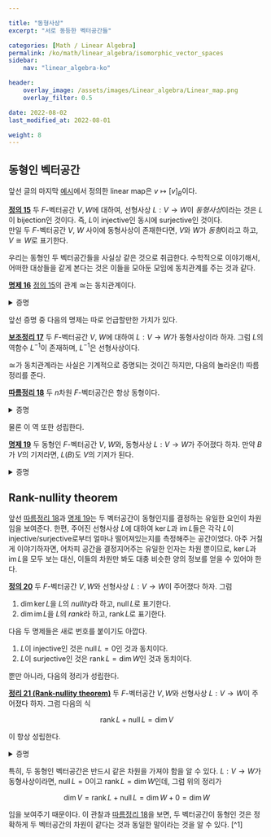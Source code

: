 ```yaml
---

title: "동형사상"
excerpt: "서로 동등한 벡터공간들"

categories: [Math / Linear Algebra]
permalink: /ko/math/linear_algebra/isomorphic_vector_spaces
sidebar: 
    nav: "linear_algebra-ko"

header:
    overlay_image: /assets/images/Linear_algebra/Linear_map.png
    overlay_filter: 0.5

date: 2022-08-02
last_modified_at: 2022-08-01

weight: 8
---
```


## 동형인 벡터공간

앞선 글의 마지막 [예시](/ko/math/linear_algebra/linear_map#ex14)에서 정의한 linear map은 $v\mapsto [v]_B$이다. 

<div class="definition" markdown="1">

<ins id="df15">**정의 15**</ins> 두 $F$-벡터공간 $V,W$에 대하여, 선형사상 $L:V\rightarrow W$이 *동형사상*이라는 것은 $L$이 bijection인 것이다. 즉, $L$이 injective인 동시에 surjective인 것이다.  
만일 두 $F$-벡터공간 $V$, $W$ 사이에 동형사상이 존재한다면, $V$와 $W$가 *동형*이라고 하고, $V\cong W$로 표기한다.

</div>

우리는 동형인 두 벡터공간들을 사실상 같은 것으로 취급한다. 수학적으로 이야기해서, 어떠한 대상들을 같게 본다는 것은 이들을 모아둔 모임에 동치관계를 주는 것과 같다. 

<div class="proposition" markdown="1">

<ins id="pp16">**명제 16**</ins> [정의 15](#df15)의 관계 $\cong$는 동치관계이다.

</div>
<details class="proof" markdown="1">
<summary>증명</summary>

즉, $\cong$이 reflexive, symmetric, transitive함을 보여야 한다.

1. 우선 임의의 $F$-벡터공간 $V$에 대하여 $V\cong V$임은 자명하다. $\operatorname{id}_V:V\rightarrow V$가 $V$에서 $V$로의 동형사상이 되기 때문이다.
2. $\cong$이 symmetric인 것을 보이기 위해, $V\cong W$라 하자. 즉, $V$에서 $W$로의 동형사상 $L:V\rightarrow W$가 존재한다. $L$은 bijection이므로, 함수로서 $L^{-1}$이 존재하고, 이 때 $L^{-1}$ 또한 마찬가지로 bijection이다. 따라서 $L^{-1}$이 선형사상인 것을 보이는 것만으로 충분하다.  
    우선 임의의 $\alpha\in F$, $w\in W$에 대하여, $L^{-1}(\alpha w)=\alpha L^{-1}(w)$임을 보여야 한다. 그런데 $L$은 bijection이므로, 임의의 $w\in W$에 대하여 $L(v)=w$이도록 하는 $v\in V$가 유일하게 존재하고, 이 때 $L(\alpha v)=\alpha L(v)=\alpha w$이다. 따라서

    $$L^{-1}(\alpha w)=L^{-1}(L(\alpha v))=\alpha v=L^{-1}(w).$$

    이와 비슷하게 $L^{-1}(w_1+w_2)=L^{-1}(w_1)+L^{-1}(w_2)$ 또한 보일 수 있다. 
3. 마지막으로 $U\cong V$, $V\cong W$라 하자. Transitivity는 $U\cong W$임을 뜻한다. 이를 확인하기 위해 $U$에서 $W$로 가는 동형사상을 만들어야 하는데, 우리는 이미 두 동형사상 $L_1:U\rightarrow V$, $L_2:V\rightarrow W$를 갖고 있고, 두 선형사상의 합성은 선형사상이며, 두 bijection의 합성은 bijection이므로 증명 끝.

</details>

앞선 증명 중 다음의 명제는 따로 언급할만한 가치가 있다.

<div class="proposition" markdown="1">

<ins id="lem17">**보조정리 17**</ins> 두 $F$-벡터공간 $V$, $W$에 대하여 $L:V\rightarrow W$가 동형사상이라 하자. 그럼 $L$의 역함수 $L^{-1}$이 존재하며, $L^{-1}$은 선형사상이다.

</div>

$\cong$가 동치관계라는 사실은 기계적으로 증명되는 것이긴 하지만, 다음의 놀라운(!) 따름정리를 준다.

<div class="proposition" markdown="1">

<ins id="crl18">**따름정리 18**</ins> 두 $n$차원 $F$-벡터공간은 항상 동형이다.

</div>
<details class="proof" markdown="1">
<summary>증명</summary>

[에시 14](#ex14)에서, 우리는 임의의 $n$차원 벡터공간 $V$에 대하여, $v\mapsto [v]\_B$가 동형사상인 것을 확인했다. 또 다른 $n$차원 벡터공간 $W$에 대해서도, $w\mapsto [w]_{B'}$ ($B'$는 $W$의 어떤 기저) 또한 동형사상이 될 것이므로, 이제 $\cong$의 transitivity에 의해 $V\cong W$이다.

</details>

물론 이 역 또한 성립한다.

<div class="proposition" markdown="1">

<ins id="pp19">**명제 19**</ins> 두 동형인 $F$-벡터공간 $V$, $W$와, 동형사상 $L:V\rightarrow W$가 주어졌다 하자. 만약 $B$가 $V$의 기저라면, $L(B)$도 $V$의 기저가 된다.

</div>
<details class="proof" markdown="1">
<summary>증명</summary>

[따름정리 9](#crl9).

</details>

## Rank-nullity theorem

앞선 [따름정리 18](#crl18)과 [명제 19](#pp19)는 두 벡터공간이 동형인지를 결정하는 유일한 요인이 차원임을 보여준다. 한편, 주어진 선형사상 $L$에 대하여 $\ker L$과 $\operatorname{im}L$들은 각각 $L$이 injective/surjective로부터 얼마나 떨어져있는지를 측정해주는 공간이었다. 아주 거칠게 이야기하자면, 어차피 공간을 결정지어주는 유일한 인자는 차원 뿐이므로, $\ker L$과 $\operatorname{im}L$을 모두 보는 대신, 이들의 차원만 봐도 대충 비슷한 양의 정보를 얻을 수 있어야 한다.

<div class="definition" markdown="1">

<ins id="df20">**정의 20**</ins> 두 $F$-벡터공간 $V,W$와 선형사상 $L:V\rightarrow W$이 주어졌다 하자. 그럼 

1. $\dim\ker L$을 $L$의 *nullity*라 하고, $\operatorname{null} L$로 표기한다.
2. $\dim\operatorname{im}L$을 $L$의 *rank*라 하고, $\operatorname{rank}L$로 표기한다.

</div>

다음 두 명제들은 새로 번호를 붙이기도 아깝다.

1. $L$이 injective인 것은 $\operatorname{null}L=0$인 것과 동치이다.
2. $L$이 surjective인 것은 $\operatorname{rank}L=\dim W$인 것과 동치이다.

뿐만 아니라, 다음의 정리가 성립한다.

<div class="proposition" markdown="1">

<ins id="thm21">**정리 21 (Rank-nullity theorem)**</ins> 두 $F$-벡터공간 $V,W$와 선형사상 $L:V\rightarrow W$이 주어졌다 하자. 그럼 다음의 식 

$$\operatorname{rank}L+\operatorname{null}L=\operatorname{dim}V$$

이 항상 성립한다.

</div>
<details class="proof" markdown="1">
<summary>증명</summary>

편의를 위해 $\dim V=n$, $\operatorname{null} L=k$라 적자. 다음 두 경우는 자명하다.

1. 만일 $n=k$라면, $\ker L$은 $V$와 같은 차원을 가지는 부분공간이므로 $\ker L=V$가 성립한다. 따라서 $L$은 zero map이고, $\operatorname{im} L=0$이므로 $\operatorname{rank} L=0$이 되어 정리가 성립한다. 
2. 이와 비슷하게 만일 $k=0$이라면 $\ker L=0$이므로 $L$은 injection이다. 따라서 codomain을 $W$에서 $\operatorname{im} L$로 제한한다면 $L$은 $V$와 $\operatorname{im} L$ 사이의 bijective한 선형사상이 된다. 따라서 $\dim V=\dim\operatorname{im} L=\operatorname{rank} L$이 된다.

이제 $0&lt;k&lt;n$인 경우만 보이면 충분하다. $\left\\{b_1,b_2,\ldots, b_k\right\\}$가 $\ker L$의 기저라 하자. 그럼 이들은 일차독립인 $V$의 subset이므로, 우리는 이 집합을 확장하여 $V$의 기저 $\left\\{b_1,b_2,\ldots, b_k,b_{k+1},\ldots, b_n\right\\}$을 만들 수 있다. 우리는 $\left\\{L(b_{k+1}), L(b_{k+2}), \ldots, L(b_n)\right\\}$이 $\operatorname{im} L$의 기저가 됨을 보일 것이다.

우선 이 집합은 일차독립인데, 만일 

$$\alpha_{k+1}L(b_{k+1})+\alpha_{k+2}L(b_{k+2})+\cdots+\alpha_nL(b_n)=0$$

이 성립한다면 선형성에 의해 $L(\sum_{i=k+1}^n \alpha_i b_i)=0$이므로 $\sum_{i=k+1}^n\alpha_ib_i\in\ker L$이고, 따라서 어떤 $\alpha_1$, $\alpha_2$, $\ldots$, $\alpha_k$에 대하여

$$\sum_{i=k+1}^n\alpha_ib_i=\alpha_1b_1+\alpha_2b_2+\cdots+\alpha_kb_k$$

혹은

$$\alpha_1b_1+\alpha_2b_2+\cdots+\alpha_kb_k-\alpha_{k+1}b_{k+1}-\cdots-\alpha_nb_n=0$$

에서 $\left\\{b_1,b_2,\ldots, b_k,b_{k+1},\ldots, b_n\right\\}$가 일차독립이므로 $\alpha_1=\alpha_2=\cdots=\alpha_n=0$ (따라서 $\alpha_{k+1}=\alpha_{k+2}=\cdots=\alpha_n=0$)이 되기 때문이다.

또, 이 집합은 $\operatorname{im} L$을 생성한다. 임의의 $w\in \operatorname{im} L$이 주어졌다고 하자. 그럼 $L(v)=w$인 $v\in V$가 존재한다. $v=\sum_{i=1}^n \alpha_ib_i$라 하면, 

$$u=L\left(\sum_{i=1}^n\alpha_i b_i\right)=L\left(\sum_{i=1}^k\alpha_i b_i\right)+L\left(\sum_{i=k+1}^n\alpha_i b_i\right)=\sum_{i=k+1}^n\alpha_i L(b_i)$$

가 성립하기 때문이다.

이상에서 $\operatorname{rank} L=\dim\operatorname{im} L=n-k=\dim V-\operatorname{null} L$이므로, 정리의 식이 성립한다.

</details>

특히, 두 동형인 벡터공간은 반드시 같은 차원을 가져야 함을 알 수 있다. $L:V\rightarrow W$가 동형사상이라면, $\operatorname{null}L=0$이고 $\operatorname{rank}L=\dim W$인데, 그럼 위의 정리가 

$$\dim V=\operatorname{rank}L+\operatorname{null}L=\dim W+0=\dim W$$

임을 보여주기 때문이다. 이 관찰과 [따름정리 18](#crl18)을 보면, 두 벡터공간이 동형인 것은 정확하게 두 벡터공간의 차원이 같다는 것과 동일한 말이라는 것을 알 수 있다. [^1]